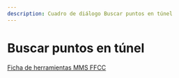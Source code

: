```yaml
---
description: Cuadro de diálogo Buscar puntos en túnel
---
```


# Buscar puntos en túnel

[Ficha de herramientas MMS FFCC](./)

